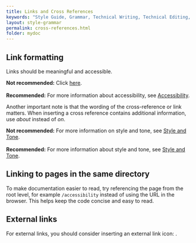 ```yaml
---
title: Links and Cross References
keywords: "Style Guide, Grammar, Technical Writing, Technical Editing, Capitalization"
layout: style-grammar
permalink: cross-references.html
folder: mydoc
---
```


## Link formatting

Links should be meaningful and accessible.<br>

<i class="fa fa-thumbs-down fa-lg" style="color: red;"></i> **Not recommended:** Click [here](/accessibility).<br><br>
<i class="fa fa-thumbs-up fa-lg" style="color: green;"></i> **Recommended:** For more information about accessibility, see [Accessibility](/accessibility).

Another important note is that the wording of the cross-reference or link matters. When inserting a cross reference contains additional information, use *about* instead of *on*.

<i class="fa fa-thumbs-down fa-lg" style="color: red;"></i> **Not recommended:** For more information on style and tone, see [Style and Tone](/style).<br><br>
<i class="fa fa-thumbs-up fa-lg" style="color: green;"></i> **Recommended:** For more information about style and tone, see [Style and Tone](/style).

## Linking to pages in the same directory

To make documentation easier to read, try referencing the page from the root level, for example `/accessibility` instead of using the URL in the browser. This helps keep the code concise and easy to read.

## External links

For external links, you should consider inserting an external link icon: <i class="fa fa-external-link"></i>.
